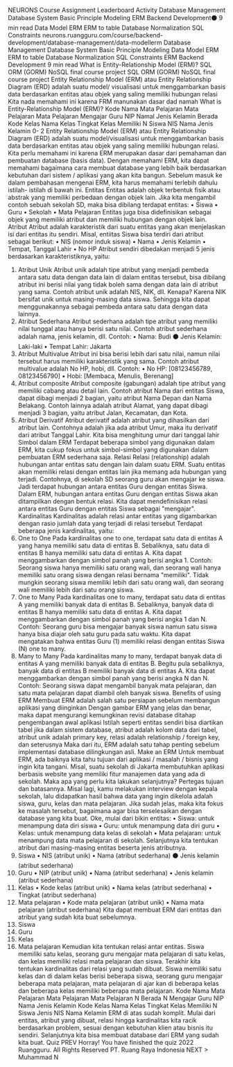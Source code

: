 
NEURONS Course Assignment Leaderboard Activity
Database Management
Database System
Basic Principle
Modeling
ERM
Backend Development⚫ 9 min read
Data Model
ERM
ERM to table
Database Normalization
SQL Constraints
neurons.ruangguru.com/course/backend-development/database-management/data-modellerm
Database Management
Database System
Basic Principle
Modeling
Data Model
ERM
ERM to table
Database Normalization
SQL Constraints
ERM
Backend Development 9 min read
What is Entity-Relationship Model (ERM)?
SQL
ORM (GORM)
NoSQL
final course project
SQL
ORM (GORM)
NoSQL
final course project
Entity Relationship Model (ERM) atau Entity Relationship Diagram (ERD) adalah suatu model/ visualisasi untuk menggambarkan basis data berdasarkan entitas atau objek yang saling memiliki hubungan relasi
Kita nada memahami ini karena FRM manunakan dasar dad namah
What is Entity-Relationship Model (ERM)?
Kode
Nama
Mata Pelajaran
Mata Pelajaran
Mata Pelajaran
Mengajar
Guru
NIP
Namal
Jenis Kelamin
Berada
Kode Kelas
Nama Kelas
Tingkat
Kelas
Memiliki
N
Siswa
NIS
Nama
Jenis Kelamin
0-
2
Entity Relationship Model (ERM) atau Entity Relationship Diagram (ERD) adalah suatu model/visualisasi untuk menggambarkan basis data berdasarkan entitas atau objek yang saling memiliki hubungan relasi.
Kita perlu memahami ini karena ERM merupakan dasar dari pemahaman dan pembuatan database (basis data). Dengan memahami ERM, kita dapat memahami bagaimana cara membuat database yang lebih baik berdasarkan kebutuhan dari sistem / aplikasi yang akan kita bangun.
Sebelum masuk ke dalam pembahasan mengenai ERM, kita harus memahami terlebih dahulu istilah- istilah di bawah ini.
Entitas
Entitas adalah objek terbentuk fisik atau abstrak yang memiliki perbedaan dengan objek lain. Jika kita mengambil contoh sebuah sekolah SD, maka bisa dibilang terdapat entitas:
• Siswa
• Guru
• Sekolah
• Mata Pelajaran
Entitas juga bisa didefinisikan sebagai objek yang memiliki atribut dan memiliki hubungan dengan objek lain.
Atribut
Atribut adalah karakteristik dari suatu entitas yang akan menjelaskan isi dari entitas itu sendiri. Misal, entiitas Siswa bisa terdiri dari atribut sebagai berikut:
• NIS (nomor induk siswa)
• Nama
• Jenis Kelamin
• Tempat, Tanggal Lahir
• No HP
Atribut sendiri dibedakan menjadi 5 jenis berdasarkan karakteristiknya, yaitu:
1. Atribut Unik
Atribut unik adalah tipe atribut yang menjadi pembeda antara satu data dengan data lain di dalam entitas tersebut, bisa dibilang atribut ini berisi nilai yang tidak boleh sama dengan data lain di atribut yang sama. Contoh atribut unik adalah NIS, NIK, dll.
Kenapa? Karena NIK bersifat unik untuk masing-masing data siswa. Sehingga kita dapat menggunakannya sebagai pembeda antara satu data dengan data lainnya.
2. Atribut Sederhana
Atribut sederhana adalah tipe atribut yang memiliki nilai tunggal atau hanya berisi satu nilai. Contoh atribut sederhana adalah nama, jenis kelamin, dll.
Contoh:
• Nama: Budi
⚫ Jenis Kelamin: Laki-laki
• Tempat Lahir: Jakarta
3. Atribut Multivalue
Atribut ini bisa berisi lebih dari satu nilai, namun nilai tersebut harus memiliki karakteristik yang sama. Contoh atribut multivalue adalah No HP, hobi, dll.
Contoh:
• No HP: [08123456789, 08123456790]
• Hobi: [Membaca, Menulis, Berenang]
4. Atribut composite
Atribut composite (gabungan) adalah tipe atribut yang memiliki cabang atau detail lain. Contoh atribut Nama dari entitas Siswa, dapat dibagi menjadi 2 bagian, yaitu atribut Nama Depan dan Nama Belakang.
Contoh lainnya adalah atribut Alamat, yang dapat dibagi menjadi 3 bagian, yaitu atribut Jalan, Kecamatan, dan Kota.
5. Atribut Derivatif
Atribut derivatif adalah atribut yang dihasilkan dari atribut lain. Contohnya adalah jika ada atribut Umur, maka itu derivatif dari atribut Tanggal Lahir. Kita bisa menghitung umur dari tanggal lahir
Simbol dalam ERM
Terdapat beberapa simbol yang digunakan dalam ERM, kita cukup fokus untuk simbol-simbol yang digunakan dalam pembuatan ERM sederhana saja.
Relasi
Relasi (relationship) adalah hubungan antar entitas satu dengan lain dalam suatu ERM. Suatu entitas akan memiliki relasi dengan entitas lain jika memang ada hubungan yang terjadi.
Contohnya, di sekolah SD seorang guru akan mengajar ke siswa. Jadi terdapat hubungan antara entitas Guru dengan entitas Siswa. Dalam ERM, hubungan antara entitas Guru dengan entitas Siswa akan ditampilkan dengan bentuk relasi. Kita dapat mendefinisikan relasi antara entitas Guru dengan entitas Siswa sebagai "mengajar".
Kardinalitas
Kardinalitas adalah relasi antar entitas yang digambarkan dengan rasio jumlah data yang terjadi di relasi tersebut
Terdapat beberapa jenis kardinalitas, yaitu:
1. One to One
Pada kardinalitas one to one, terdapat satu data di entitas A yang hanya memiliki satu data di entitas B. Sebaliknya, satu data di entitas B hanya memiliki satu data di entitas A. Kita dapat menggambarkan dengan simbol panah yang berisi angka 1.
Contoh: Seorang siswa hanya memiliki satu orang wali, dan seorang wali hanya memiliki satu orang siswa dengan relasi bernama "memiliki". Tidak mungkin seorang siswa memiliki lebih dari satu orang wali, dan seorang wali memiliki lebih dari satu orang siswa.
2. One to Many
Pada kardinalitas one to many, terdapat satu data di entitas A yang memiliki banyak data di entitas B. Sebaliknya, banyak data di entitas B hanya memiliki satu data di entitas A. Kita dapat menggambarkan dengan simbol panah yang berisi angka 1 dan N.
Contoh: Seorang guru bisa mengajar banyak siswa namun satu siswa hanya bisa diajar oleh satu guru pada satu waktu. Kita dapat mengatakan bahwa entitas Guru (1) memiliki relasi dengan entitas Siswa (N) one to many.
3. Many to Many
Pada kardinalitas many to many, terdapat banyak data di entitas A yang memiliki banyak data di entitas B. Begitu pula sebaliknya, banyak data di entitas B memiliki banyak data di entitas A. Kita dapat menggambarkan dengan simbol panah yang berisi angka N dan N.
Contoh: Seorang siswa dapat mengambil banyak mata pelajaran, dan satu mata pelajaran dapat diambil oleh banyak siswa.
Benefits of using ERM
Membuat ERM adalah salah satu persiapan sebelum membangun aplikasi yang diinginkan
Dengan gambar ERM yang jelas dan benar, maka dapat mengurangi kemungkinan revisi database ditahap pengembangan awal aplikasi
Istilah seperti entitas sendiri bisa diartikan tabel jika dalam sistem database, atribut adalah kolom data dari tabel, atribut unik adalah primary key, relasi adalah relationship / foreign key, dan seterusnya Maka dari itu, ERM adalah satu tahap penting sebelum implementasi database dilingkungan asli.
Make an ERM
Untuk membuat ERM, ada baiknya kita tahu tujuan dari aplikasi / masalah / bisnis yang ingin kita tangani. Misal, suatu sekolah di Jakarta membutuhkan aplikasi berbasis website yang memiliki fitur manajemen data yang ada di sekolah. Maka apa yang perlu kita lakukan selanjutnya? Pertegas tujuan dan batasannya. Misal lagi, kamu melakukan interview dengan kepala sekolah, lalu didapatkan hasil bahwa data yang ingin dikelola adalah siswa, guru, kelas dan mata pelajaran. Jika sudah jelas, maka kita fokus ke masalah tersebut, bagaimana agar bisa terselesaikan dengan database yang kita buat.
Oke, mulai dari bikin entitas:
• Siswa: untuk menampung data diri siswa
• Guru: untuk menampung data diri guru
• Kelas: untuk menampung data kelas di sekolah
• Mata pelajaran: untuk menampung data mata pelajaran di sekolah.
Selanjutnya kita tentukan atribut dari masing-masing entitas beserta jenis atributnya.
1. Siswa
• NIS (atribut unik)
• Nama (atribut sederhana)
⚫ Jenis kelamin (atribut sederhana)
2. Guru
• NIP (atribut unik)
• Nama (atribut sederhana)
• Jenis kelamin (atribut sederhana)
3. Kelas
• Kode kelas (atribut unik)
• Nama kelas (atribut sederhana)
• Tingkat (atribut sederhana)
4. Mata pelajaran
• Kode mata pelajaran (atribut unik)
• Nama mata pelajaran (atribut sederhana)
Kita dapat membuat ERM dari entitas dan atribut yang sudah kita buat sebelumnya.
1. Siswa
2. Guru
3. Kelas
4. Mata pelajaran
Kemudian kita tentukan relasi antar entitas. Siswa memiliki satu kelas, seorang guru mengajar mata pelajaran di satu kelas, dan kelas memiliki relasi mata pelajaran dan siswa.
Terakhir kita tentukan kardinalitas dari relasi yang sudah dibuat. Siswa memiliki satu kelas dan di dalam kelas berisi beberapa siswa, seorang guru mengajar beberapa mata pelajaran, mata pelajaran di ajar kan di beberapa kelas dan beberapa kelas memiliki beberapa mata pelajaran.
Kode
Nama
Mata Pelajaran
Mata Pelajaran
Mata Pelajaran
N
Berada
N
Mengajar
Guru
NIP
Nama
Jenis Kelamin
Kode Kelas
Nama Kelas
Tingkat
Kelas
Memiliki
N
Siswa
Jenis
NIS
Nama
Kelamin
ERM di atas sudah komplit. Mulai dari entitas, atribut yang dibuat, relasi hingga kardinalitas kita racik berdasarkan problem, sesuai dengan kebutuhan klien atau bisnis itu sendiri. Selanjutnya kita bisa membuat database dari ERM yang sudah kita buat.
Quiz
PREV
Horray! You have finished the quiz
2022 Ruangguru. All Rights Reserved PT. Ruang Raya Indonesia
NEXT >
Muhammad N